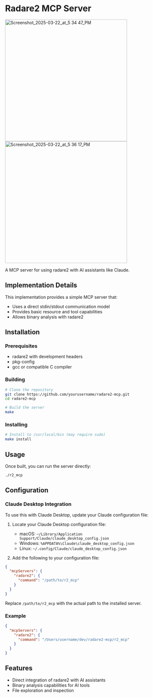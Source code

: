 # Radare2 MCP Server
<img width="400" alt="Screenshot_2025-03-22_at_5 34 47_PM" src="https://github.com/user-attachments/assets/5322c3fc-fc07-4770-96a3-5a6d82d439c2" />
<img width="400" alt="Screenshot_2025-03-22_at_5 36 17_PM" src="https://github.com/user-attachments/assets/132a1de0-6978-4202-8dce-aa3d60551b9a" />


A MCP server for using radare2 with AI assistants like Claude.


## Implementation Details

This implementation provides a simple MCP server that:
- Uses a direct stdin/stdout communication model
- Provides basic resource and tool capabilities
- Allows binary analysis with radare2

## Installation

### Prerequisites

- radare2 with development headers
- pkg-config
- gcc or compatible C compiler

### Building

```bash
# Clone the repository
git clone https://github.com/yourusername/radare2-mcp.git
cd radare2-mcp

# Build the server
make
```

### Installing

```bash
# Install to /usr/local/bin (may require sudo)
make install
```

## Usage

Once built, you can run the server directly:

```bash
./r2_mcp
```

## Configuration

### Claude Desktop Integration

To use this with Claude Desktop, update your Claude configuration file:

1. Locate your Claude Desktop configuration file:
   - macOS: `~/Library/Application Support/Claude/claude_desktop_config.json`
   - Windows: `%APPDATA%\Claude\claude_desktop_config.json`
   - Linux: `~/.config/Claude/claude_desktop_config.json`

2. Add the following to your configuration file:

```json
{
  "mcpServers": {
    "radare2": {
      "command": "/path/to/r2_mcp"
    }
  }
}
```

Replace `/path/to/r2_mcp` with the actual path to the installed server.

### Example

```json
{
  "mcpServers": {
    "radare2": {
      "command": "/Users/username/dev/radare2-mcp/r2_mcp"
    }
  }
}
```

## Features

- Direct integration of radare2 with AI assistants
- Binary analysis capabilities for AI tools
- File exploration and inspection
